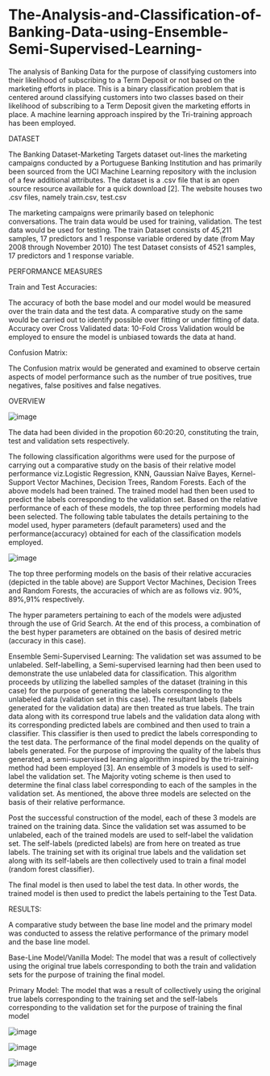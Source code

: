 # The-Analysis-and-Classification-of-Banking-Data-using-Ensemble-Semi-Supervised-Learning-

The analysis of Banking Data for the purpose of classifying customers into their likelihood of subscribing to a Term 
Deposit or not based on the marketing efforts in place. This is a binary classification problem that is centered around 
classifying customers into two classes based on their likelihood of subscribing to a Term Deposit given the marketing 
efforts in place. A machine learning approach inspired by the Tri-training approach has been employed.

DATASET

The Banking Dataset-Marketing Targets dataset out-lines the marketing campaigns conducted by a Portuguese 
Banking Institution and has primarily been sourced from the UCI Machine Learning repository with the inclusion of a 
few additional attributes. The dataset is a .csv file that is an open source resource available for a quick download [2]. 
The website houses two .csv files, namely train.csv, test.csv

The marketing campaigns were primarily based on telephonic conversations. 
The train data would be used for training, validation. The test data would be used for testing.
The train Dataset consists of 45,211 samples, 17 predictors and 1 response variable ordered by date (from May 2008 
through November 2010)
The test Dataset consists of 4521 samples, 17 predictors and 1 response variable.

PERFORMANCE MEASURES

Train and Test Accuracies:

The accuracy of both the base model and our model would be measured over the train data and the test data. A 
comparative study on the same would be carried out to identify possible over fitting or under fitting of data.
Accuracy over Cross Validated data:
10-Fold Cross Validation would be employed to ensure the model is unbiased towards the data at hand.

Confusion Matrix:

The Confusion matrix would be generated and examined to observe certain aspects of model performance such as the 
number of true positives, true negatives, false positives and false negatives.

OVERVIEW

![image](https://github.com/medha-chippa/The-Analysis-and-Classification-of-Banking-Data-using-Ensemble-Semi-Supervised-Learning-/assets/55135185/cbcf9dc4-a02d-4ff5-b4d4-a4dee8cecf65)

The data had been divided in the propotion 60:20:20, constituting the train, test and validation sets respectively.

The following classification algorithms were used for the purpose of carrying out a comparative study on the basis of their relative model performance viz.Logistic Regression, KNN, Gaussian Naïve Bayes, Kernel-Support Vector Machines, Decision Trees, Random Forests.
Each of the above models had been trained. The trained model had then been used to predict the labels corresponding to the validation set. Based on the relative performance of each of these models, the top three performing models had been selected.
The following table tabulates the details pertaining to the model used, hyper parameters (default parameters) used and 
the performance(accuracy) obtained for each of the classification models employed.

![image](https://github.com/medha-chippa/The-Analysis-and-Classification-of-Banking-Data-using-Ensemble-Semi-Supervised-Learning-/assets/55135185/ade5918e-4961-4dd8-ada6-b1ef896f89d4)

The top three performing models on the basis of their relative accuracies (depicted in the table above) are Support Vector Machines, Decision Trees and Random Forests, the accuracies of which are as follows viz. 90%, 89%,91% respectively.

The hyper parameters pertaining to each of the models were adjusted through the use of Grid Search. At the end of this process, a combination of the best hyper parameters are obtained on the basis of desired metric (accuracy in this case).

Ensemble Semi-Supervised Learning:
The validation set was assumed to be unlabeled. Self-labelling, a Semi-supervised learning had then been used to demonstrate the use unlabeled data for classification. This algorithm proceeds by utilizing the labelled samples of the dataset (training in this case) for the purpose of generating the labels corresponding to the unlabeled data (validation set in this case). The resultant labels (labels generated for the validation data) are then treated as true labels. The train data along with its correspond true labels and the validation data along with its corresponding predicted labels are combined and then used to train a classifier. This classifier is then used to predict the labels corresponding to the test data.
The performance of the final model depends on the quality of labels generated. For the purpose of improving the quality of the labels thus generated, a semi-supervised learning algorithm inspired by the tri-training method had been employed [3].
An ensemble of 3 models is used to self-label the validation set. The Majority voting scheme is then used to determine the final class label corresponding
to each of the samples in the validation set. As mentioned, the above three models are selected on the basis of their relative performance.

Post the successful construction of the model, each of these 3 models are trained on the training data. Since the validation set was assumed to be unlabeled, each of the trained models are used to self-label the validation set. The self-labels (predicted labels) are from here on treated as true labels. The training set with its original true labels and the validation set along with its self-labels are then collectively used to train a final model (random forest classifier).

The final model is then used to label the test data. In other words, the trained model is then used to predict the labels pertaining to the Test Data.

RESULTS:

A comparative study between the base line model and the primary model was conducted to assess the relative performance of the primary model and the base line model.

Base-Line Model/Vanilla Model: The model that was a result of collectively using the original true labels corresponding to both the train and validation sets for the purpose of training the final model.

Primary Model: The model that was a result of collectively using the original true labels corresponding to the training set and the self-labels corresponding to the validation set for the purpose of training the final model 

![image](https://github.com/medha-chippa/The-Analysis-and-Classification-of-Banking-Data-using-Ensemble-Semi-Supervised-Learning-/assets/55135185/fa501395-c85d-4aad-83cc-98975119913a)

![image](https://github.com/medha-chippa/The-Analysis-and-Classification-of-Banking-Data-using-Ensemble-Semi-Supervised-Learning-/assets/55135185/84b11e53-c616-4078-aab7-c9f37aa48526)

![image](https://github.com/medha-chippa/The-Analysis-and-Classification-of-Banking-Data-using-Ensemble-Semi-Supervised-Learning-/assets/55135185/6e257bef-afe0-4575-81ad-627bcbf1fae8)










